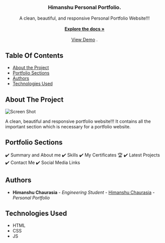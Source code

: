 
<br/>
<p align="center">
  <!-- <a href="https://github.com/ShaanCoding/ReadME-Generator">
    <img src="images/logo.png" alt="Logo" width="80" height="80">
  </a> -->

  <h3 align="center">Himanshu Personal Portfolio.</h3>

  <p align="center">
    A clean, beautiful, and responsive Personal Portfolio Website!!!
    <br/>
    <br/>
    <a href="https://github.com/Himanshuchaurasia9/Himanshu.github.io"><strong>Explore the docs »</strong></a>
    <br/>
    <br/>
    <a href="https://himanshuchaurasia9.github.io/Himanshu.github.io/">View Demo</a>
    .
  </p>
</p>



## Table Of Contents

* [About the Project](#about-the-project)
* [Portfolio Sections](#portfolio-sections)
* [Authors](#authors)
* [Technologies Used](#technologies-used)

## About The Project

![Screen Shot](http://drive.google.com/uc?export=view&id=1XYTMCbPpea8pyQ0rpJyxXYnGyOdsc4zU)

A clean, beautiful and responsive portfolio website!!!
It contains all the important section which is necessary for a portfolio website.

## Portfolio Sections

✔️ Summary and About me
✔️ Skills
✔️ My Certificates 🏆
✔️ Latest Projects
✔️ Contact Me
✔️ Social Media Links




## Authors

* **Himanshu Chaurasia** - *Engineering Student* - [Himanshu Chaurasia](https://github.com/Himanshuchaurasia9) - *Personal Portfolio*

## Technologies Used

* HTML
* CSS
* JS
